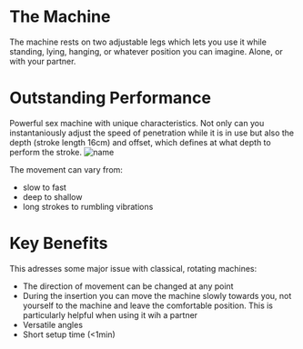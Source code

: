 # The Machine
The machine rests on two adjustable legs which lets you use it while standing, lying, hanging, or whatever position you can imagine. Alone, or with your partner.

# Outstanding Performance
Powerful sex machine with unique characteristics.
Not only can you instantaniously adjust the speed of penetration while it is in use but also the depth (stroke length 16cm) and offset, which defines at what depth to perform the stroke. 
![name](https://github.com/dyifm/fm3-public/blob/main/docs/img/machine.png?raw=true)

The movement can vary from:
- slow to fast 
- deep to shallow
- long strokes to rumbling vibrations

# Key Benefits
This adresses some major issue with classical, rotating machines: 
- The direction of movement can be changed at any point
- During the insertion you can move the machine slowly towards you, not yourself to the machine and leave the comfortable position. This is particularly helpful when using it wih a partner
- Versatile angles
- Short setup time (<1min)
